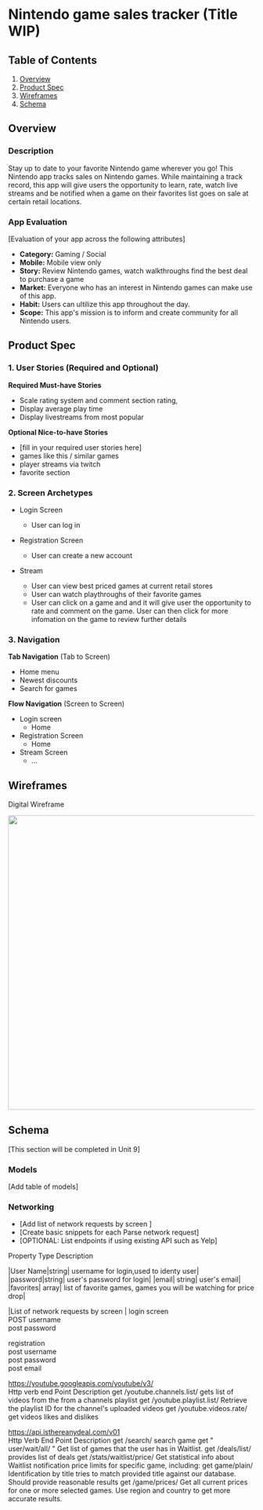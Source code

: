 
# Nintendo game sales tracker (Title WIP)

## Table of Contents
1. [Overview](#Overview)
1. [Product Spec](#Product-Spec)
1. [Wireframes](#Wireframes)
2. [Schema](#Schema)

## Overview
### Description
Stay up to date to your favorite Nintendo game wherever you go! This Nintendo app tracks sales on Nintendo games. While maintaining a track record, this app will give users the opportunity to learn, rate, watch live streams and be notified when a game on their favorites list goes on sale at certain retail locations. 

### App Evaluation
[Evaluation of your app across the following attributes]
- **Category:** Gaming / Social 
- **Mobile:** Mobile view only
- **Story:** Review Nintendo games, watch walkthroughs find the best deal to purchase a game
- **Market:** Everyone who has an interest in Nintendo games can make use of this app. 
- **Habit:** Users can ultilize this app throughout the day.
- **Scope:** This app's mission is to inform and create community for all Nintendo users. 

## Product Spec

### 1. User Stories (Required and Optional)

**Required Must-have Stories**

* Scale rating system and comment section rating,
* Display average play time
* Display livestreams from most popular 

**Optional Nice-to-have Stories**

* [fill in your required user stories here]
* games like this / similar games
* player streams via twitch
* favorite section


### 2. Screen Archetypes

* Login Screen
   * User can log in
   
* Registration Screen
   * User can create a new account
   
* Stream
   * User can view best priced games at current retail stores
   * User can watch playthroughs of their favorite games
   * User can click on a game and and it will give user the opportunity to rate and comment on the game. User can then click for more infomation on the game to review further details
   

### 3. Navigation

**Tab Navigation** (Tab to Screen)

* Home menu
* Newest discounts
* Search for games

**Flow Navigation** (Screen to Screen)

* Login screen
   * Home
* Registration Screen
   * Home
* Stream Screen 
   * ...
   

## Wireframes
Digital Wireframe

<img src= "https://i.imgur.com/jF1OuZ9.jpg" width=600>


## Schema 
[This section will be completed in Unit 9]
### Models
[Add table of models]
### Networking
- [Add list of network requests by screen ]
- [Create basic snippets for each Parse network request]
- [OPTIONAL: List endpoints if using existing API such as Yelp]


Property	Type	Description
		
|User Name|string| username for login,used to identy user|
|password|string|	user's password for login|
|email|	string|	user's email|
|favorites|	array|	list of favorite games, games you will be watching for price drop|
		
|List of network requests by screen		|
login screen		
POST	username	
post	password	
		
registration		
post	username	
post	password	
post 	email	
		
https://youtube.googleapis.com/youtube/v3/		
Http verb	end Point	Description
get 	/youtube.channels.list/	gets list of videos from the from a channels playlist
get	/youtube.playlist.list/	Retrieve the playlist ID for the channel's uploaded videos
get	/youtube.videos.rate/	get videos likes and dislikes
		
https://api.isthereanydeal.com/v01		
Http Verb	End Point	Description
get	/search/	search game
get	"	user/wait/all/																								"	Get list of games that the user has in Waitlist.
get	/deals/list/	provides list of deals
get	/stats/waitlist/price/	Get statistical info about Waitlist notification price limits for specific game, including:
get 	game/plain/	Identification by title tries to match provided title against our database. Should provide reasonable results
get	/game/prices/	Get all current prices for one or more selected games. Use region and country to get more accurate results.
